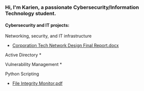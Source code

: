 ### Hi, I'm Karien, a passionate Cybersecurity/Information Technology student.

#### Cybersecurity and IT projects:

Networking, security, and IT infrastructure
* [Corporation Tech Network Design Final Report.docx](https://github.com/KarienWB/KarienWB/files/10422654/Corporation.Tech.Network.Design.Final.Report.docx)

Active Directory
* 

Vulnerability Management
* 

Python Scripting
* [File Integrity Monitor.pdf](https://github.com/KarienWB/KarienWB/files/10422651/File.Integrity.Monitor.pdf)





